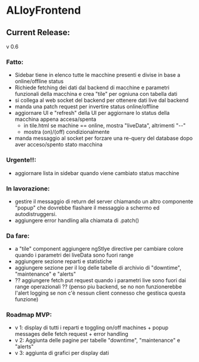 # ALloyFrontend

## Current Release:
v 0.6
### Fatto:
* Sidebar tiene in elenco tutte le macchine presenti e divise in base a online/offline status
* Richiede fetching dei dati dal backend di macchine e parametri funzionali della macchina e crea "tile" per ogniuna con tabella dati
* si collega al web socket del backend per ottenere dati live dal backend
* manda una patch request per invertire status online/offline
* aggiornare UI e "refresh" della UI per aggiornare lo status della macchina appena accesa/spenta
    * in tile.html se machine == online, mostra "liveData", altrimenti "--"
    * mostra (on)/(off) condizionalmente
* manda messaggio al socket per forzare una re-query del database dopo aver acceso/spento stato macchina

### Urgente!!:
* aggiornare lista in sidebar quando viene cambiato status macchine

### In lavorazione:
* gestire il messaggio di return del server chiamando un altro componente "popup" che dovrebbe flashare il messaggio a schermo ed autodistruggersi.
* aggiungere error handling alla chiamata di .patch()


### Da fare:
* a "tile" component aggiungere ngStlye directive per cambiare colore quando i parametri dei liveData sono fuori range
* aggiungere sezione reparti e statistiche
* aggiungere sezione per il log delle tabelle di archivio di "downtime", "maintenance" e "alerts"
* ?? aggiungere fetch put request quando i parametri live sono fuori dai range operazionali ?? (penso piu backend, se no non funzionerebbe l'alert logging se non c'è nessun client connesso che gestisca questa funzione)


### Roadmap MVP:
* v 1: display di tutti i reparti e toggling on/off machines + popup messages delle fetch request + error handling
* v 2: Aggiunta delle pagine per tabelle "downtime", "maintenance" e "alerts"
* v 3: aggiunta di grafici per display dati